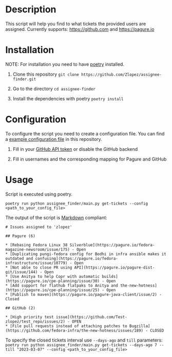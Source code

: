 # Description

This script will help you find to what tickets the provided users are assigned.
Currently supports: https://github.com and https://pagure.io

# Installation

NOTE: For installation you need to have [poetry](https://python-poetry.org/) installed.

1. Clone this repository
`git clone https://github.com/Zlopez/assignee-finder.git`

2. Go to the directory
`cd assignee-finder`

3. Install the dependencies with poetry
`poetry install`

# Configuration

To configure the script you need to create a configuration file. You can find a [example configuration file](https://github.com/Zlopez/assignee-finder/blob/main/config.example.toml) in this repository.

1. Fill in your [GitHub API token](https://docs.github.com/en/authentication/keeping-your-account-and-data-secure/creating-a-personal-access-token) or disable the
GitHub backend

2. Fill in usernames and the corresponding mapping for Pagure and GitHub

# Usage

Script is executed using poetry.

`poetry run python assignee_finder/main.py get-tickets --config <path_to_your_config_file>`

The output of the script is [Markdown](https://www.markdownguide.org/) compliant:
```
# Issues assigned to 'zlopez'

## Pagure (6)

* [Rebasing Fedora Linux 38 Silverblue](https://pagure.io/fedora-magazine-newsroom/issue/175) - Open
* [Duplicating pungi-fedora config for Bodhi in infra ansible makes it outdated and confusing](https://pagure.io/fedora-infrastructure/issue/10779) - Open
* [Not able to close PR using API](https://pagure.io/pagure-dist-git/issue/144) - Open
* [Use Anitya to help Copr with automatic builds](https://pagure.io/cpe-planning/issue/30) - Open
* [Add support for flathub flatpaks to Anitya and the-new-hotness](https://pagure.io/cpe-planning/issue/25) - Open
* [Publish to maven](https://pagure.io/pagure-java-client/issue/2) - Closed

## GitHub (2)

* [High priority test issue](https://github.com/Test-zlopez/test_repo/issues/2) - OPEN
* [File pull requests instead of attaching patches to Bugzilla](https://github.com/fedora-infra/the-new-hotness/issues/189) - CLOSED
```

To specify the closed tickets interval use `--days-ago` and `till` parameters:
`poetry run python assignee_finder/main.py get-tickets --days-ago 7 --till "2023-03-07" --config <path_to_your_config_file>`
